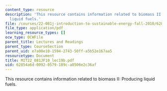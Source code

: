 ```yaml
---
content_type: resource
description: 'This resource contains information related to biomass II: Producing
  liquid fuels.'
file: /courses/22-081j-introduction-to-sustainable-energy-fall-2010/62854a6d00920579189ca8506e2c36af_MIT22_081JF10_lec19b.pdf
file_type: application/pdf
learning_resource_types: []
ocw_type: OCWFile
parent_title: Lectures and Readings
parent_type: CourseSection
parent_uid: e7a00e10-1594-2743-50ff-a5b52e167aa5
resourcetype: Document
title: MIT22_081JF10_lec19b.pdf
uid: 62854a6d-0092-0579-189c-a8506e2c36af
---
```

This resource contains information related to biomass II: Producing liquid fuels.